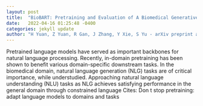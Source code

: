 ```yaml
---
layout: post
title:  "BioBART: Pretraining and Evaluation of A Biomedical Generative Language Model"
date:   2022-04-16 01:25:48 -0400
categories: jekyll update
author: "H Yuan, Z Yuan, R Gan, J Zhang, Y Xie, S Yu - arXiv preprint arXiv:2204.03905, 2022"
---
```

Pretrained language models have served as important backbones for natural language processing. Recently, in-domain pretraining has been shown to benefit various domain-specific downstream tasks. In the biomedical domain, natural language generation (NLG) tasks are of critical importance, while understudied. Approaching natural language understanding (NLU) tasks as NLG achieves satisfying performance in the general domain through constrained language Cites: Don t stop pretraining: adapt language models to domains and tasks